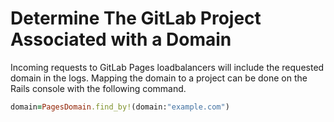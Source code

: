 # Determine The GitLab Project Associated with a Domain

Incoming requests to GitLab Pages loadbalancers will include the requested domain in the logs. Mapping the domain to a project can be done on the Rails console with the following command.

```Ruby
domain=PagesDomain.find_by!(domain:"example.com")
```
